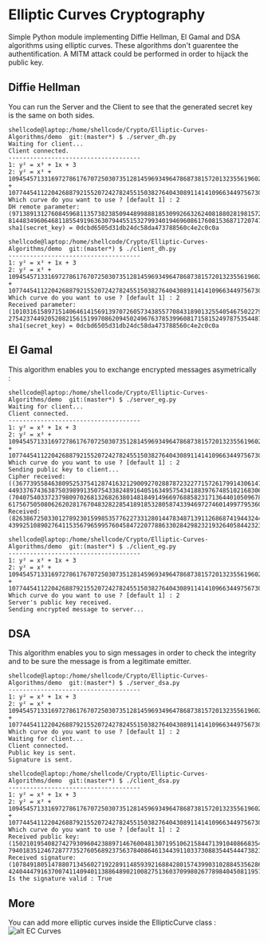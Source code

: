 # Elliptic Curves Cryptography
Simple Python module implementing Diffie Hellman, El Gamal and DSA algorithms using elliptic curves.
These algorithms don't guarentee the authentification. A MITM attack could be performed in order to hijack the public key.

## Diffie Hellman

You can run the Server and the Client to see that the generated secret key is the same on both sides.

```
shellcode@laptop:/home/shellcode/Crypto/Elliptic-Curves-Algorithms/demo  git:(master*) $ ./server_dh.py 
Waiting for client...
Client connected.
-------------------------------------
1: y² = x³ + 1x + 3
2: y² = x³ + 109454571331697278617670725030735128145969349647868738157201323556196022393856x + 107744541122042688792155207242782455150382764043089114141096634497567301547839
Which curve do you want to use ? [default 1] : 2
DH remote parameter:  (97138913127608459681135738238509448998881853099266326240818802819815727419427, 81448349606468118554919636307944551532799340194696086176081536871720747880178)
sha1(secret_key) = 0dcbd6505d31db24dc58da473788560c4e2c0c0a
```

```
shellcode@laptop:/home/shellcode/Crypto/Elliptic-Curves-Algorithms/demo  git:(master*) $ ./client_dh.py 
-------------------------------------
1: y² = x³ + 1x + 3
2: y² = x³ + 109454571331697278617670725030735128145969349647868738157201323556196022393856x + 107744541122042688792155207242782455150382764043089114141096634497567301547839
Which curve do you want to use ? [default 1] : 2
Received parameter:  (101031615897151406461415691397072605734385577084318901325540546750227921865334, 27542374492052082156151997086209450249676378539960817158152497875354487990941)
sha1(secret_key) = 0dcbd6505d31db24dc58da473788560c4e2c0c0a

```


## El Gamal
This algorithm enables you to exchange encrypted messages asymetrically :

```
shellcode@laptop:/home/shellcode/Crypto/Elliptic-Curves-Algorithms/demo  git:(master*) $ ./server_eg.py 
Waiting for client...
Client connected.
-------------------------------------
1: y² = x³ + 1x + 3
2: y² = x³ + 109454571331697278617670725030735128145969349647868738157201323556196022393856x + 107744541122042688792155207242782455150382764043089114141096634497567301547839
Which curve do you want to use ? [default 1] : 2
Sending public key to client...
Cipher received: ((36773955846380952537541287416321290092702887872322771572617991430614752831531, 44933767436387503989913507543382489164051634957543418839767485102168306626167), (70407540337237980970268132682638014818491496697688582317136440105096786225421, 61756750508062620281767048328228541891853280587433946972746014997795360954962))
Received: (82638672503301278923015998535776227331280144783487139112686874194432446389503, 43992510890276411535679659957604584722077886330284298232193264058442323471611)
```

```
shellcode@laptop:/home/shellcode/Crypto/Elliptic-Curves-Algorithms/demo  git:(master*) $ ./client_eg.py 
-------------------------------------
1: y² = x³ + 1x + 3
2: y² = x³ + 109454571331697278617670725030735128145969349647868738157201323556196022393856x + 107744541122042688792155207242782455150382764043089114141096634497567301547839
Which curve do you want to use ? [default 1] : 2
Server's public key received.
Sending encrypted message to server...
```

## DSA
This algorithm enables you to sign messages in order to check the integrity and to be sure the message is from a legitimate emitter.

```
shellcode@laptop:/home/shellcode/Crypto/Elliptic-Curves-Algorithms/demo  git:(master*) $ ./server_dsa.py 
-------------------------------------
1: y² = x³ + 1x + 3
2: y² = x³ + 109454571331697278617670725030735128145969349647868738157201323556196022393856x + 107744541122042688792155207242782455150382764043089114141096634497567301547839
Which curve do you want to use ? [default 1] : 2
Waiting for client...
Client connected.
Public key is sent.
Signature is sent.
```

```
shellcode@laptop:/home/shellcode/Crypto/Elliptic-Curves-Algorithms/demo  git:(master*) $ ./client_dsa.py 
-------------------------------------
1: y² = x³ + 1x + 3
2: y² = x³ + 109454571331697278617670725030735128145969349647868738157201323556196022393856x + 107744541122042688792155207242782455150382764043089114141096634497567301547839
Which curve do you want to use ? [default 1] : 2
Received public key:  (15021019540827427930960423889714676004813071951062158447139104086683546669408, 79401835124672877735276056892375637840864613443911033730883544544473821748130)
Received signature: (10784918051478807134560271922891148593921688428015743990310288453562865141549, 4240444791637007411409401138864890210082751360370998026778984045081195792678)
Is the signature valid : True

```

## More

You can add more elliptic curves inside the EllipticCurve class :
![alt EC Curves](https://github.com/ShellCode33/Elliptic-Curves-Algorithms/raw/master/doc/ec_curves.png)
